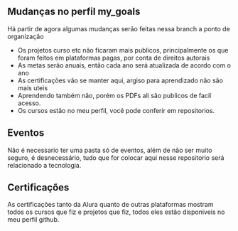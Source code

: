 ## Mudanças no perfil my_goals
Há partir de agora algumas mudanças serão feitas nessa branch a ponto de organização
* Os projetos curso etc não ficaram mais publicos, principalmente os que foram feitos em plataformas pagas, por conta de direitos autorais
* As metas serão anuais, então cada ano será atualizada de acordo com o ano
* As certificações vão se manter aqui, argiso para aprendizado não são mais uteis
* Aprendendo também não, porém os PDFs ali são publicos de facil acesso.
* Os cursos estão no meu perfil, você pode conferir em repositorios.

## Eventos
Não é necessario ter uma pasta só de eventos, além de não ser muito seguro, é desnecessário, tudo que for colocar aqui nesse repositorio será relacionado a tecnologia.

## Certificações
As certificações tanto da Alura quanto de outras plataformas mostram todos os cursos que fiz e projetos que fiz, todos eles estão disponiveis no meu perfil github.